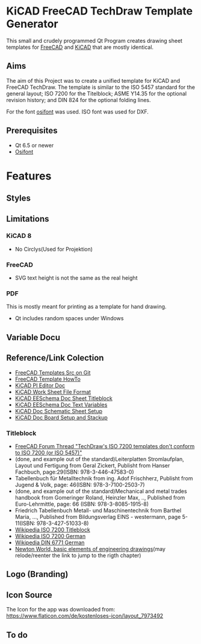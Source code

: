 # KiCAD FreeCAD TechDraw Template Generator

This small and crudely programmed Qt Program creates drawing sheet templates for [FreeCAD](https://freecad.org) and [KiCAD](https://kicad.org) that are mostly identical.

## Aims

The aim of this Project was to create a unified template for KiCAD and FreeCAD TechDraw. The template is similar to the ISO 5457 standard for the general layout; ISO 7200 for the Titelblock; ASME Y14.35 for the optional revision history; and DIN 824 for the optional folding lines. 

For the font [osifont](https://github.com/hikikomori82/osifont) was used. ISO font was used for DXF.

## Prerequisites

* Qt 6.5 or newer
* [Osifont](https://github.com/hikikomori82/osifont)

# Features

## Styles

## Limitations

### KiCAD 8

* No Circlys(Used for Projektion)

### FreeCAD

* SVG text height is not the same as the real height

### PDF
This is mostly meant for printing as a template for hand drawing.

* Qt includes random spaces under Windows


## Variable Docu

## Reference/Link Colection

* [FreeCAD Templates Src on Git](https://github.com/FreeCAD/FreeCAD/tree/main/src/Mod/TechDraw/Templates)
* [FreeCAD Template HowTo](https://wiki.freecad.org/TechDraw_TemplateHowTo#Remove_transformans_on_the_SVG)
* [KiCAD PI Editor Doc](https://docs.kicad.org/8.0/en/pl_editor/pl_editor.html)
* [KiCAD Work Sheet File Format](https://dev-docs.kicad.org/en/file-formats/sexpr-worksheet/)
* [KiCAD EESchema Doc Sheet Titleblock](https://docs.kicad.org/8.0/en/eeschema/eeschema.html#sheet-title-block)
* [KiCAD EESchema Doc Text Variables](https://docs.kicad.org/8.0/en/eeschema/eeschema.html#text-variables)
* [KiCAD Doc Schematic Sheet Setup](https://docs.kicad.org/8.0/en/getting_started_in_kicad/getting_started_in_kicad.html#schematic_sheet_setup)
* [KiCAD Doc Board Setup and Stackup](https://docs.kicad.org/8.0/en/getting_started_in_kicad/getting_started_in_kicad.html#board_setup_and_stackup)


### Titleblock
* [FreeCAD Forum Thread "TechDraw's ISO 7200 templates don't conform to ISO 7200 (or ISO 5457)"](https://forum.freecad.org/viewtopic.php?t=85519)
* (done, and example out of the standard)Leiterplatten Stromlaufplan, Layout und Fertigung from Geral Zickert, Publisht from Hanser Fachbuch, page:29(ISBN: 978-3-446-47583-0)
* Tabellenbuch für Metalltechnik from ing. Adof Frischherz, Publisht from Jugend & Volk, page: 46(ISBN: 978-3-7100-2503-7)
* (done, and example out of the standard)Mechanical and metal trades handbook from Gomeringer Roland, Heinzler Max, .., Published from Euro-Lehrmittle, page: 66 (ISBN: 978-3-8085-1915-8)
* Friedrich Tabellenbuch Metall- und Maschinentechnik from Barthel Maria, ..., Published from Bildungsverlag EINS - westermann, page 5-11(ISBN: 978-3-427-51033-8)
* [Wikipedia ISO 7200 Titleblock](https://en.wikipedia.org/wiki/File:Title_block_EN_ISO_7200.svg)
* [Wikipedia ISO 7200 German](https://de.wikipedia.org/wiki/ISO_7200)
* [Wikipedia DIN 6771 German](https://de.wikipedia.org/wiki/DIN_6771)
* [Newton World, basic elements of engineering drawings](https://newtonianworld.com/mechanical-design-engineering-topics/engineering-drawings/basic-elements-of-engineering-drawings/#elementor-toc__heading-anchor-7)(may relode/reenter the link to jump to the rigth chapter)

## Logo (Branding)

## Icon Source
The Icon for the app was downloaded from: https://www.flaticon.com/de/kostenloses-icon/layout_7973492

## To do
